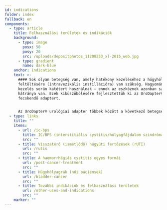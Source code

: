 ```yaml
---
id: indications
folder: index
fallback: en
components:
  - type: article
    title: Felhasználási területek és indikációk
    background:
      - type: image
        posx: 50
        posy: 20
        src: /uploads/depositphotos_11208253_xl-2015_web.jpg
      - type: gradient
        name: dark-blue
    anchor: indications
    text: >-
      #### Sok olyan betegség van, amely hatékony kezeléséhez a húgyhólyag
      feltöltésére (intravezikális instillációra) van szükség. Hagyományosan a
      kezelés során katétert használnak – ennek az eszköznek azonban számos
      hátránya van. Ezek kiküszöbölésére fejlesztettük ki az UroDapter®
      fecskendő adaptert.


      Az UroDapter® urológiai adapter többek között a következő betegségek kezelésében helyettesítheti a katétert:
  - type: links
    title: ""
    items:
      - url: /ic-bps
        title: IC/BPS (interstitiális cystitis/hólyagfájdalom szindróma)
        src: ""
      - title: Visszatérő (ismétlődő) húgyúti fertőzések (rUTI)
        url: /rutis
        src: ""
      - title: A haemorrhágiás cystitis egyes formái
        url: /post-cancer-treatment
        src: ""
      - title: Húgyhólyagrák (női páciensek)
        url: /bladder-cancer
        src: ""
      - title: További indikációk és felhasználási területek
        url: /other-uses-and-indications
        src: ""
    marker: ""
---
```

